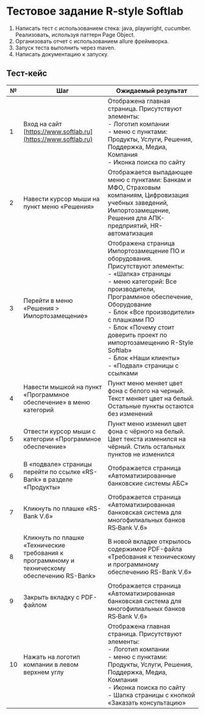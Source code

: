 # Тестовое задание R-style Softlab

1. Написать тест с использованием стека: java, playwright, cucumber. Реализовать, используя паттерн Page Object. 
2. Организовать отчет с использованием allure фреймворка. 
3. Запуск теста выполнить через maven. 
4. Написать документацию к запуску.

## Тест-кейс


| №  | Шаг                                                                 | Ожидаемый результат                                                                                                                                                                                                                                                                                                          |
|----|---------------------------------------------------------------------|-----------------------------------------------------------------------------------------------------------------------------------------------------------------------------------------------------------------------------------------------------------------------------------------------------------------------------|
| 1  | Вход на сайт [https://www.softlab.ru](https://www.softlab.ru)        | Отображена главная страница. Присутствуют элементы: <br> - Логотип компании <br> - меню с пунктами: Продукты, Услуги, Решения, Поддержка, Медиа, Компания <br> - Иконка поиска по сайту                                                                                                                                    |
| 2  | Навести курсор мыши на пункт меню «Решения»                         | Отображается выпадающее меню с пунктами: Банкам и МФО, Страховым компаниям, Цифровизация учебных заведений, Импортозамещение, Решения для АПК-предприятий, HR-автоматизация                                                                                                                                                |
| 3  | Перейти в меню «Решения > Импортозамещение»                         | Отображена страница Импортозамещение ПО и оборудования. Присутствуют элементы: <br> - «Шапка» страницы <br> - меню категорий: Все производители, Программное обеспечение, Оборудование <br> - Блок «Все производители» с плашками ПО <br> - Блок «Почему стоит доверить проект по импортозамещению R-Style Softlab» <br> - Блок «Наши клиенты» <br> - «Подвал» страницы с ссылками |
| 4  | Навести мышкой на пункт «Программное обеспечение» в меню категорий  | Пункт меню меняет цвет фона с белого на черный. Текст меняет цвет на белый. Остальные пункты остаются без изменений                                                                                                                                                                                                         |
| 5  | Отвести курсор мыши с категории «Программное обеспечение»           | Пункт меню изменил цвет фона с чёрного на белый. Цвет текста изменился на чёрный. Стиль остальных пунктов не изменился                                                                                                                                                                                                      |
| 6  | В «подвале» страницы перейти по ссылке «RS-Bank» в разделе «Продукты»| Отображается страница «Автоматизированные банковские системы АБС»                                                                                                                                                                                                                                                           |
| 7  | Кликнуть по плашке «RS-Bank V.6»                                    | Отображается страница «Автоматизированная банковская система для многофилиальных банков RS‑Bank V.6»                                                                                                                                                                                                                        |
| 8  | Кликнуть по плашке «Технические требования к программному и техническому обеспечению RS-Bank» | В новой вкладке открылось содержимое PDF-файла «Требования к техническому и программному обеспечению RS-Bank V.6»                                                                                                                                                                                |
| 9  | Закрыть вкладку с PDF-файлом                                        | Отображается страница «Автоматизированная банковская система для многофилиальных банков RS‑Bank V.6»                                                                                                                                                                                                                        |
| 10 | Нажать на логотип компании в левом верхнем углу                     | Отображена главная страница. Присутствуют элементы: <br> - Логотип компании <br> - меню с пунктами: Продукты, Услуги, Решения, Поддержка, Медиа, Компания <br> - Иконка поиска по сайту <br> - Шапка страницы с кнопкой «Заказать консультацию»                                                                              |

